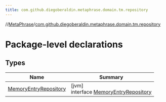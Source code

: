 ```yaml
---
title: com.github.diegoberaldin.metaphrase.domain.tm.repository
---
```

//[MetaPhrase](../../index.html)/[com.github.diegoberaldin.metaphrase.domain.tm.repository](index.html)



# Package-level declarations



## Types


| Name | Summary |
|---|---|
| [MemoryEntryRepository](-memory-entry-repository/index.html) | [jvm]<br>interface [MemoryEntryRepository](-memory-entry-repository/index.html) |

